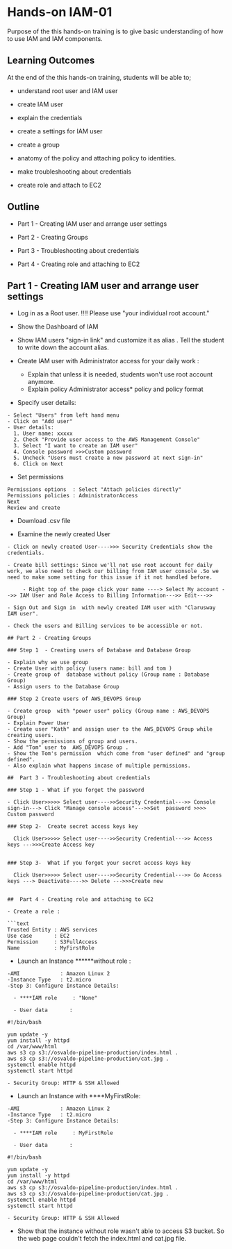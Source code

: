 # Hands-on IAM-01 

Purpose of the this hands-on training is to give basic understanding of how to use IAM and IAM components.

## Learning Outcomes

At the end of the this hands-on training, students will be able to;

- understand root user and IAM user

- create IAM user 

- explain the credentials 

- create a settings for IAM user

- create a group

- anatomy of the policy and attaching policy to identities. 

- make troubleshooting about credentials

- create role and attach to EC2

## Outline

- Part 1 - Creating IAM user and arrange user settings

- Part 2 - Creating Groups

- Part 3 - Troubleshooting about credentials

- Part 4 - Creating role and attaching to EC2


## Part 1 - Creating IAM user and arrange user settings

- Log in  as a Root user. !!!! Please use "your individual root account."

- Show the Dashboard of IAM 

- Show IAM users "sign-in link" and customize it as alias . Tell the student to write down the account alias.

- Create IAM user with Administrator access for your daily work :

    - Explain that  unless it is needed,  students won't use root account anymore.
    - Explain policy Administrator access*  policy and policy format


- Specify user details: 

```
- Select "Users" from left hand menu  
- Click on "Add user"
- User details:
  1. User name: xxxxx
  2. Check "Provide user access to the AWS Management Console"
  3. Select "I want to create an IAM user"
  4. Console password >>>Custom password
  5. Uncheck "Users must create a new password at next sign-in"
  6. Click on Next
```

- Set permissions
```
Permissions options  : Select "Attach policies directly"
Permissions policies : AdministratorAccess 
Next 
Review and create
```
- Download .csv file

- Examine the newly created User

``` 
- Click on newly created User---->>> Security Credentials show the credentials. 

- Create bill settings: Since we'll not use root account for daily work, we also need to check our billing from IAM user console .So we need to make some setting for this issue if it not handled before.  

     - Right top of the page click your name ----> Select My account -->> IAM User and Role Access to Billing Information--->> Edit--->> 

- Sign Out and Sign in  with newly created IAM user with "Clarusway IAM user". 

- Check the users and Billing services to be accessible or not.

## Part 2 - Creating Groups

### Step 1  - Creating users of Database and Database Group

- Explain why we use group
- Create User with policy (users name: bill and tom )
- Create group of  database without policy (Group name : Database Group)
- Assign users to the Database Group 

### Step 2 Create users of AWS_DEVOPS Group

- Create group  with "power user" policy (Group name : AWS_DEVOPS Group)
- Explain Power User
- Create user "Kath" and assign user to the AWS_DEVOPS Group while creating users.
- Show the permissions of group and users.
- Add "Tom" user to  AWS_DEVOPS Group . 
- Show the Tom's permission  which come from "user defined" and "group defined". 
- Also explain what happens incase of multiple permissions. 

##  Part 3 - Troubleshooting about credentials

### Step 1 - What if you forget the password 

- Click User>>>>> Select user---->>Security Credential--->> Console sign-in---> Click "Manage console access"--->>Set  password >>>> Custom password

### Step 2-  Create secret access keys key 

  Click User>>>>> Select user---->>Security Credential--->> Access keys --->>>Create Access key 


### Step 3-  What if you forgot your secret access keys key 

  Click User>>>>> Select user---->>Security Credential--->> Go Access keys ---> Deactivate---->> Delete --->>>Create new 


##  Part 4 - Creating role and attaching to EC2

- Create a role :

```text
Trusted Entity : AWS services
Use case       : EC2
Permission     : S3FullAccess
Name           : MyFirstRole
```
- Launch an Instance ******without role :

```text
-AMI             : Amazon Linux 2
-Instance Type   : t2.micro
-Step 3: Configure Instance Details:

  - ****IAM role     : "None"

  - User data       :

#!/bin/bash

yum update -y
yum install -y httpd
cd /var/www/html
aws s3 cp s3://osvaldo-pipeline-production/index.html .
aws s3 cp s3://osvaldo-pipeline-production/cat.jpg .
systemctl enable httpd
systemctl start httpd 

- Security Group: HTTP & SSH Allowed

```
- Launch an Instance with  ****MyFirstRole:
```text
-AMI             : Amazon Linux 2
-Instance Type   : t2.micro
-Step 3: Configure Instance Details:

  - ****IAM role     : MyFirstRole

  - User data       :

#!/bin/bash

yum update -y
yum install -y httpd
cd /var/www/html
aws s3 cp s3://osvaldo-pipeline-production/index.html .
aws s3 cp s3://osvaldo-pipeline-production/cat.jpg .
systemctl enable httpd
systemctl start httpd 

- Security Group: HTTP & SSH Allowed

```
- Show that the instance without role wasn't able to access S3 bucket. So the web page couldn't fetch the index.html and cat.jpg file.
